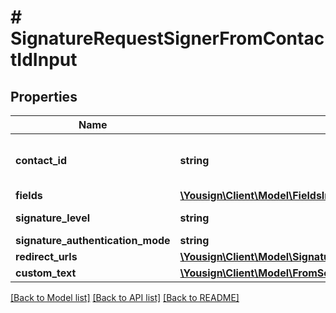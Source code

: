 # # SignatureRequestSignerFromContactIdInput

## Properties

Name | Type | Description | Notes
------------ | ------------- | ------------- | -------------
**contact_id** | **string** | Create signer from an existing contact |
**fields** | [**\Yousign\Client\Model\FieldsInput[]**](FieldsInput.md) |  | [optional]
**signature_level** | **string** |  | [default to 'electronic_signature']
**signature_authentication_mode** | **string** |  | [optional]
**redirect_urls** | [**\Yousign\Client\Model\SignatureRequestSignerFromInfoInputRedirectUrls**](SignatureRequestSignerFromInfoInputRedirectUrls.md) |  | [optional]
**custom_text** | [**\Yousign\Client\Model\FromScratch1CustomText**](FromScratch1CustomText.md) |  | [optional]

[[Back to Model list]](../../README.md#models) [[Back to API list]](../../README.md#endpoints) [[Back to README]](../../README.md)
